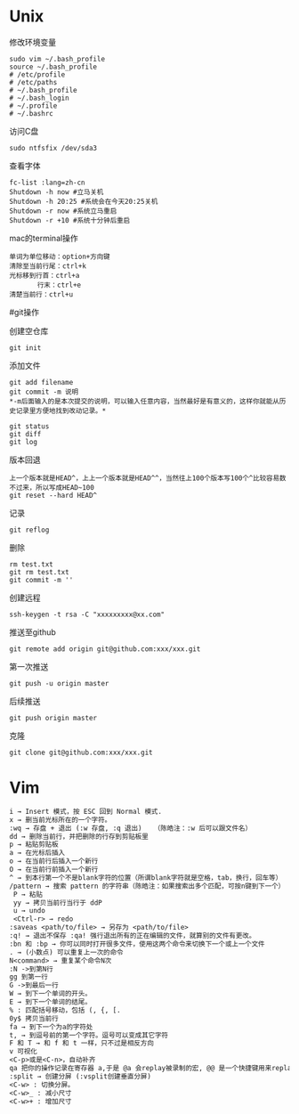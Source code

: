 # Unix

修改环境变量
```shell
sudo vim ~/.bash_profile
source ~/.bash_profile
# /etc/profile 
# /etc/paths 
# ~/.bash_profile 
# ~/.bash_login 
# ~/.profile 
# ~/.bashrc 
```
访问C盘
```shell
sudo ntfsfix /dev/sda3
```
查看字体
```shell
fc-list :lang=zh-cn
Shutdown -h now #立马关机
Shutdown -h 20:25 #系统会在今天20:25关机
Shutdown -r now #系统立马重启
Shutdown -r +10 #系统十分钟后重启
```

mac的terminal操作

```shell
单词为单位移动：option+方向键
清除至当前行尾：ctrl+k
光标移到行首：ctrl+a
       行末：ctrl+e
清楚当前行：ctrl+u

```



#git操作

创建空仓库
```shell
git init
```
添加文件
```shell
git add filename
git commit -m 说明
*-m后面输入的是本次提交的说明，可以输入任意内容，当然最好是有意义的，这样你就能从历史记录里方便地找到改动记录。*
```
```shell
git status
git diff
git log
```
版本回退
```shell
上一个版本就是HEAD^，上上一个版本就是HEAD^^，当然往上100个版本写100个^比较容易数不过来，所以写成HEAD~100
git reset --hard HEAD^
```
记录
```shell
git reflog
```
删除
```shell
rm test.txt
git rm test.txt
git commit -m ''
```
创建远程
```shell
ssh-keygen -t rsa -C "xxxxxxxxx@xx.com"
```
推送至github
```shell
git remote add origin git@github.com:xxx/xxx.git
```
第一次推送
```shell
git push -u origin master
```
后续推送
```shell
git push origin master
```
克隆
```shell
git clone git@github.com:xxx/xxx.git
```



# Vim

```txt
i → Insert 模式，按 ESC 回到 Normal 模式.
x → 删当前光标所在的一个字符。
:wq → 存盘 + 退出 (:w 存盘, :q 退出)   （陈皓注：:w 后可以跟文件名）
dd → 删除当前行，并把删除的行存到剪贴板里
p → 粘贴剪贴板
a → 在光标后插入
o → 在当前行后插入一个新行
O → 在当前行前插入一个新行
^ → 到本行第一个不是blank字符的位置（所谓blank字符就是空格，tab，换行，回车等）	
/pattern → 搜索 pattern 的字符串（陈皓注：如果搜索出多个匹配，可按n键到下一个）
 P → 粘贴
 yy → 拷贝当前行当行于 ddP
 u → undo
 <Ctrl-r> → redo
:saveas <path/to/file> → 另存为 <path/to/file>
:q! → 退出不保存 :qa! 强行退出所有的正在编辑的文件，就算别的文件有更改。
:bn 和 :bp → 你可以同时打开很多文件，使用这两个命令来切换下一个或上一个文件
. → (小数点) 可以重复上一次的命令
N<command> → 重复某个命令N次
:N ->到第N行
gg 到第一行
G ->到最后一行
W → 到下一个单词的开头。
E → 到下一个单词的结尾。
% : 匹配括号移动，包括 (, {, [. 
0y$ 拷贝当前行
fa → 到下一个为a的字符处
t, → 到逗号前的第一个字符。逗号可以变成其它字符
F 和 T → 和 f 和 t 一样，只不过是相反方向
v 可视化
<C-p>或是<C-n>，自动补齐
qa 把你的操作记录在寄存器 a,于是 @a 会replay被录制的宏, @@ 是一个快捷键用来replay最新录制的宏。
:split → 创建分屏 (:vsplit创建垂直分屏)
<C-w> : 切换分屏。
<C-w>_ : 减小尺寸 
<C-w>+ : 增加尺寸
```

